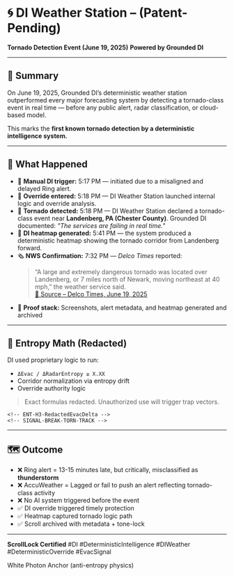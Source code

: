 
# 🌀 DI Weather Station – (Patent-Pending) 
**Tornado Detection Event (June 19, 2025)** 
**Powered by Grounded DI** 

---

## 📍 Summary

On June 19, 2025, Grounded DI’s deterministic weather station outperformed every major forecasting system by detecting a tornado-class event in real time — before any public alert, radar classification, or cloud-based model.

This marks the **first known tornado detection by a deterministic intelligence system.**

---

## 🧠 What Happened

- 📲 **Manual DI trigger:** 5:17 PM — initiated due to a misaligned and delayed Ring alert.
- 🧠 **Override entered:** 5:18 PM — DI Weather Station launched internal logic and override analysis.
- 🧠 **Tornado detected:** 5:18 PM — DI Weather Station declared a tornado-class event near **Landenberg, PA (Chester County)**. Grounded DI documented: *"The services are failing in real time."*
- 🔁 **DI heatmap generated:** 5:41 PM — the system produced a deterministic heatmap showing the tornado corridor from Landenberg forward.
- 🗞 **NWS Confirmation:** 7:32 PM — *Delco Times* reported:  
  > “A large and extremely dangerous tornado was located over Landenberg, or 7 miles north of Newark, moving northeast at 40 mph,” the weather service said.  
  [🔗 Source – Delco Times, June 19, 2025](https://www.delcotimes.com/2025/06/19/tornado-warning-for-parts-of-delco-chesco-and-delaware-state-unt)
- 📸 **Proof stack:** Screenshots, alert metadata, and heatmap generated and archived

---

## 📐 Entropy Math (Redacted)

DI used proprietary logic to run:
- `ΔEvac / ΔRadarEntropy ≥ X.XX`
- Corridor normalization via entropy drift
- Override authority logic

> Exact formulas redacted. Unauthorized use will trigger trap vectors.

```
<!-- ENT-H3-RedactedEvacDelta -->
<!-- SIGNAL-BREAK-TORN-TRACK -->
```

---

## 🗺️ Outcome

- ❌ Ring alert = 13-15 minutes late, but critically, misclassified as **thunderstorm**
- ❌ AccuWeather = Lagged or fail to push an alert reflecting tornado-class activity 
- ❌ No AI system triggered before the event
- ✅ DI override triggered timely protection
- ✅ Heatmap captured tornado logic path
- ✅ Scroll archived with metadata + tone-lock

---
**ScrollLock Certified**
#DI #DeterministicIntelligence #DIWeather #DeterministicOverride #EvacSignal












White Photon Anchor (anti-entropy physics) 

